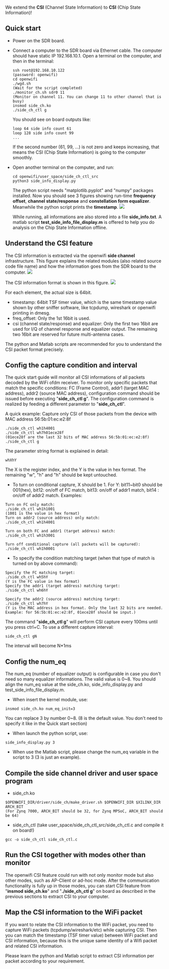 <!--
Author: Xianjun jiao
SPDX-FileCopyrightText: 2019 UGent
SPDX-License-Identifier: AGPL-3.0-or-later
-->


We extend the **CSI** (Channel State Information) to **CSI** (Chip State Information)!

## Quick start
- Power on the SDR board.
- Connect a computer to the SDR board via Ethernet cable. The computer should have static IP 192.168.10.1. Open a terminal on the computer, and then in the terminal:
  ```
  ssh root@192.168.10.122
  (password: openwifi)
  cd openwifi
  ./wgd.sh
  (Wait for the script completed)
  ./monitor_ch.sh sdr0 11
  (Monitor on channel 11. You can change 11 to other channel that is busy)
  insmod side_ch.ko
  ./side_ch_ctl g
  ```
  You should see on board outputs like:
  ```
  loop 64 side info count 61
  loop 128 side info count 99
  ...
  ```
  If the second number (61, 99, ...) is not zero and keeps increasing, that means the CSI (Chip State Information) is going to the computer smoothly.
  
- Open another terminal on the computer, and run:
  ```
  cd openwifi/user_space/side_ch_ctl_src
  python3 side_info_display.py
  ```
  The python script needs "matplotlib.pyplot" and "numpy" packages installed. Now you should see 3 figures showing run-time **frequency offset**, **channel state/response** and **constellation form equalizer**. Meanwhile the python script prints the **timestamp**.
  ![](./csi-screen-shot.jpg)
  
  While running, all informations are also stored into a file **side_info.txt**. A matlab script **test_side_info_file_display.m** is offered to help you do analysis on the Chip State Information offline.

## Understand the CSI feature
  The CSI information is extracted via the openwifi **side channel** infrastructure. This figure explains the related modules (also related source code file name) and how the information goes from the SDR board to the computer.
  ![](./csi-architecture.jpg)

  The CSI information format is shown in this figure.
  ![](./csi-information-format.jpg)

  For each element, the actual size is 64bit.
  - timestamp: 64bit TSF timer value, which is the same timestamp value shown by other sniffer software, like tcpdump, wireshark or openwifi printing in dmesg.
  - freq_offset: Only the 1st 16bit is used.
  - csi (channel state/response) and equalizer: Only the first two 16bit are used for I/Q of channel response and equalizer output. The remaining two 16bit are reserved for future multi-antenna cases.
  
  The python and Matlab scripts are recommended for you to understand the CSI packet format precisely.

## Config the capture condition and interval
  The quick start guide will monitor all CSI informations of all packets decoded by the WiFi ofdm receiver. To monitor only specific packets that match the specific conditions: FC (Frame Control), addr1 (target MAC address), addr2 (source MAC address), configuration command should be issued before executing "**side_ch_ctl g**". The configuration command is realized by feeding a different parameter to "**side_ch_ctl**". 
  
  A quick example: Capture only CSI of those packets from the device with MAC address 56:5b:01:ec:e2:8f
  ```
  ./side_ch_ctl wh1h4001
  ./side_ch_ctl wh7h01ece28f
  (01ece28f are the last 32 bits of MAC address 56:5b:01:ec:e2:8f)
  ./side_ch_ctl g
  ```
  The parameter string format is explained in detail:
  ```
  whXhY
  ```
  The X is the register index, and the Y is the value in hex format. The remaining "w", "h" and "h" should be kept untouched.
  - To turn on conditional capture, X should be 1. For Y: bit11~bit0 should be 001(hex), bit12: on/off of FC match, bit13: on/off of addr1 match, bit14 : on/off of addr2 match. Examples:
  ```
  Turn on FC only match:
  ./side_ch_ctl wh1h1001
  (1001 is the value in hex format)
  Turn on addr2 (source address) only match:
  ./side_ch_ctl wh1h4001
  
  Turn on both FC and addr1 (target address) match:
  ./side_ch_ctl wh1h3001
  
  Turn off conditional capture (all packets will be captured):
  ./side_ch_ctl wh1h0001
  ```
  - To specify the condition matching target (when that type of match is turned on by above command):
  ```
  Specify the FC matching target:
  ./side_ch_ctl wh5hY
  (Y is the FC value in hex format)
  Specify the addr1 (target address) matching target:
  ./side_ch_ctl wh6hY
  
  Specify the addr2 (source address) matching target:
  ./side_ch_ctl wh7hY
  (Y is the MAC address in hex format. Only the last 32 bits are needed. Example: for 56:5b:01:ec:e2:8f, 01ece28f should be input.)
  ```  
  The command "**side_ch_ctl g**" will perform CSI capture every 100ms until you press ctrl+C. To use a different capture interval:
  ```
  side_ch_ctl gN
  ```
  The interval will become N*1ms

## Config the num_eq
  The num_eq (number of equalizer output) is configurable in case you don't need so many equalizer informations. The valid value is 0~8. You should align the num_eq value at the side_ch.ko, side_info_display.py and test_side_info_file_display.m. 
  - When insert the kernel module, use:
  ```
  insmod side_ch.ko num_eq_init=3
  ```
  You can replace 3 by number 0~8. (8 is the default value. You don't need to specify it like in the Quick start section)
  - When launch the python script, use:
  ```
  side_info_display.py 3
  ```
  - When use the Matlab script, please change the num_eq variable in the script to 3 (3 is just an example).

## Compile the side channel driver and user space program
  - side_ch.ko
  ```
  $OPENWIFI_DIR/driver/side_ch/make_driver.sh $OPENWIFI_DIR $XILINX_DIR ARCH_BIT
(For Zynq 7000, ARCH_BIT should be 32, for Zynq MPSoC, ARCH_BIT should be 64)
  ```
  - side_ch_ctl (take user_space/side_ch_ctl_src/side_ch_ctl.c and compile it on board!)
  ```
  gcc -o side_ch_ctl side_ch_ctl.c
  ```

## Run the CSI together with modes other than monitor
  The openwifi CSI feature could run with not only monitor mode but also other modes, such as AP-Client or ad-hoc mode. After the communication functionality is fully up in those modes, you can start CSI feature from "**insmod side_ch.ko**" and "**./side_ch_ctl g**" on board as described in the previous sections to extract CSI to your computer.

## Map the CSI information to the WiFi packet
  If you want to relate the CSI information to the WiFi packet, you need to capture WiFi packets (tcpdump/wireshark/etc) while capturing CSI. Then you can match the timestamp (TSF timer value) between WiFi packet and CSI information, because this is the unique same identity of a Wifi packet and related CSI information.
  
  Please learn the python and Matlab script to extract CSI information per packet according to your requirement.
